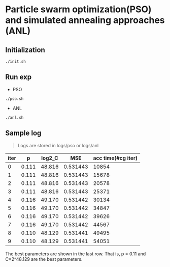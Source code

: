 # Particle swarm optimization(PSO) and simulated annealing approaches (ANL)

## Initialization

```shell
./init.sh
```
## Run exp

* PSO
```shell
./pso.sh
```

* ANL
```shell
./anl.sh
```


## Sample log

> Logs are stored in logs/pso or logs/anl

iter      |p         |log2_C    |MSE            |acc time(#cg iter)
----------|----------|----------|---------------|------------------
0         |0.111     |48.816    |0.531443       |10854          
1         |0.111     |48.816    |0.531443       |15678          
2         |0.111     |48.816    |0.531443       |20578          
3         |0.111     |48.816    |0.531443       |25371          
4         |0.116     |49.170    |0.531442       |30134          
5         |0.116     |49.170    |0.531442       |34847          
6         |0.116     |49.170    |0.531442       |39626          
7         |0.116     |49.170    |0.531442       |44567          
8         |0.110     |48.129    |0.531441       |49495          
9         |0.110     |48.129    |0.531441       |54051          

The best parameters are shown in the last row. That is, p = 0.11 and C=2^48.129 are the best parameters.

